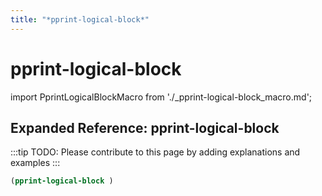 ```yaml
---
title: "*pprint-logical-block*"
---
```


# pprint-logical-block

import PprintLogicalBlockMacro from './_pprint-logical-block_macro.md';

<PprintLogicalBlockMacro />

## Expanded Reference: pprint-logical-block

:::tip
TODO: Please contribute to this page by adding explanations and examples
:::

```lisp
(pprint-logical-block )
```
